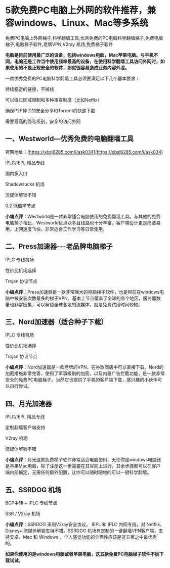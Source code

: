 # 5款免费PC电脑上外网的软件推荐，兼容windows、Linux、Mac等多系统
免费PC电脑上外网梯子,科学翻墙工具,优秀免费的PC电脑科学翻墙梯子,免费电脑梯子,电脑梯子软件,老牌VPN,V2ray 机场,免费梯子软件

**电脑是目前使用最广泛的设备，包括windows电脑，Mac苹果电脑。与手机不同，电脑还是工作当中使用频率最高的设备，在使用科学翻墙工具访问外网时，如果使用的不是正规安全的软件，那就很容易造成业务内容外泄。**

一款优秀免费的PC电脑科学翻墙工具必须要满足以下几个基本要求：

持续稳定的链接，不掉线

可以绕过区域限制和多种审查制度（比如Netfix）

确保P2P种子的安全分享和Torrent的快速下载

需要最高的隐私级别，安全的访问外网

## 一、Westworld—优秀免费的电脑翻墙工具
官网地址：[https://xbsj6285.com/i/ask034](https://xbsj6285.com/i/ask034)

IPLC/IEPL 精品专线

国内多入口

Shadowsocks 机场

流媒体解锁不错

0.2 低倍率节点

**小编点评**：Westworld是一款非常适合电脑使用的免费翻墙工具。与其他的免费电脑梯子相比，Westworld优点众多且线路也十分丰富，客户端设计更是简洁易用，上网速度飞快，非常适合工作学习等日常使用。

## 二、Press加速器---老品牌电脑梯子
IPLC 专线机场

性价比机场选择

Trojan 协议节点

**小编点评**：Press加速器是一款非常强大的电脑梯子软件，也是目前在windows电脑中被安装次数最多的梯子VPN。基本上节点覆盖了全球的各个地区，服务器数量也非常密集，可以解锁全球各地的流媒体，就是免费试用时间较短。

## 三、Nord加速器（适合种子下载）
IPLC 专线机场

性价比机场选择

Trojan 协议节点

**小编点评**：Nord加速器是一款老牌的VPN，在谷歌商店中可以直接下载。Nord的加密措施非常完善，使用了军事级别的加密，以及内置广告拦截功能，是一款非常安全的免费PC电脑梯子。当然它也提供了手机的客户端下载，感兴趣的小伙伴可以自行尝试。

## 四、月光加速器
IPLC/IEPL 精品专线

定制翻墙客户端支持

V2ray 机场

流媒体解锁不错

**小编点评**：月光这款免费梯子软件非常适合电脑使用，无论你是windows电脑还是苹果Mac电脑，除了注册这一步需要在其官网上进行，其余步骤都可以在客户端内部搞定，无需任何额外配置，让你可以随时随地的可以一键科学翻墙。

## 五、SSRDOG 机场
BGP中转 + IPLC 专线节点

SSR / V2ray 机场

**小编点评**：SSRDOG 采用V2ray安全协议， IEPL 和 IPLC 内网专线，对 Netflix、Disney+ 流媒体解锁支持不错。SSRDOG 机场有定制的一键翻墙VPN客户端，支持安卓、Mac 和 Windows ，个人感觉功能的全面性应该是这五家之中最优秀的。

**如果你使用的是windows电脑或者苹果电脑，这五款免费PC电脑梯子软件不妨下载试试。**
